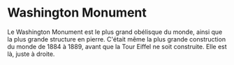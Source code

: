 # Washington Monument

Le Washington Monument est le plus grand obélisque du monde, ainsi que la plus
grande structure en pierre. C'était même la plus grande construction du monde de
1884 à 1889, avant que la Tour Eiffel ne soit construite. Elle est là, juste à
droite.
